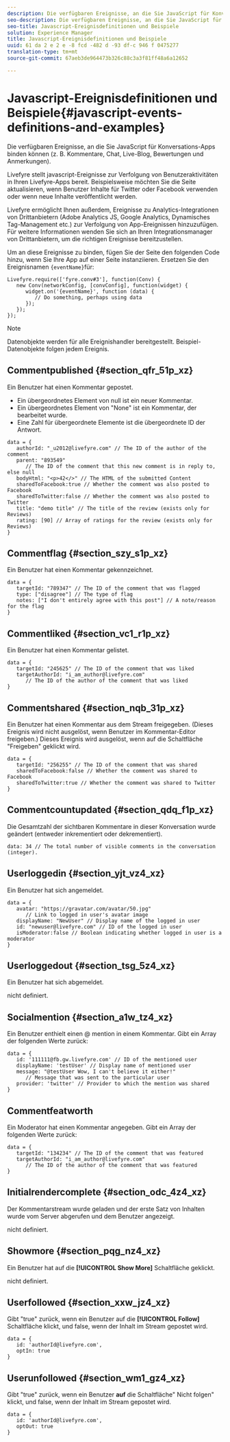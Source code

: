 ```yaml
---
description: Die verfügbaren Ereignisse, an die Sie JavaScript für Konversations-Apps binden können (z. B. Kommentare, Chat, Live-Blog, Bewertungen und Anmerkungen).
seo-description: Die verfügbaren Ereignisse, an die Sie JavaScript für Konversations-Apps binden können (z. B. Kommentare, Chat, Live-Blog, Bewertungen und Anmerkungen).
seo-title: Javascript-Ereignisdefinitionen und Beispiele
solution: Experience Manager
title: Javascript-Ereignisdefinitionen und Beispiele
uuid: 61 da 2 e 2 e -8 fcd -482 d -93 df-c 946 f 0475277
translation-type: tm+mt
source-git-commit: 67aeb3de964473b326c88c3a3f81ff48a6a12652

---
```



# Javascript-Ereignisdefinitionen und Beispiele{#javascript-events-definitions-and-examples}

Die verfügbaren Ereignisse, an die Sie JavaScript für Konversations-Apps binden können (z. B. Kommentare, Chat, Live-Blog, Bewertungen und Anmerkungen).

Livefyre stellt javascript-Ereignisse zur Verfolgung von Benutzeraktivitäten in Ihren Livefyre-Apps bereit. Beispielsweise möchten Sie die Seite aktualisieren, wenn Benutzer Inhalte für Twitter oder Facebook verwenden oder wenn neue Inhalte veröffentlicht werden.

Livefyre ermöglicht Ihnen außerdem, Ereignisse zu Analytics-Integrationen von Drittanbietern (Adobe Analytics JS, Google Analytics, Dynamisches Tag-Management etc.) zur Verfolgung von App-Ereignissen hinzuzufügen. Für weitere Informationen wenden Sie sich an Ihren Integrationsmanager von Drittanbietern, um die richtigen Ereignisse bereitzustellen.

Um an diese Ereignisse zu binden, fügen Sie der Seite den folgenden Code hinzu, wenn Sie Ihre App auf einer Seite instanziieren. Ersetzen Sie den Ereignisnamen `{eventName}`für:

```
Livefyre.require(['fyre.conv#3'], function(Conv) { 
   new Conv(networkConfig, [convConfig], function(widget) { 
      widget.on('{eventName}', function (data) { 
         // Do something, perhaps using data 
      }); 
   }); 
});
```

>[!NOTE]
>
>Datenobjekte werden für alle Ereignishandler bereitgestellt. Beispiel-Datenobjekte folgen jedem Ereignis.

## Commentpublished {#section_qfr_51p_xz}

Ein Benutzer hat einen Kommentar gepostet.

* Ein übergeordnetes Element von null ist ein neuer Kommentar.
* Ein übergeordnetes Element von &quot;None&quot; ist ein Kommentar, der bearbeitet wurde.
* Eine Zahl für übergeordnete Elemente ist die übergeordnete ID der Antwort.

```
data = { 
   authorId: "_u2012@livefyre.com" // The ID of the author of the comment  
   parent: "893549"  
      // The ID of the comment that this new comment is in reply to, else null 
   bodyHtml: "<p>42</>" // The HTML of the submitted Content 
   sharedToFacebook:true // Whether the comment was also posted to Facebook 
   sharedToTwitter:false // Whether the comment was also posted to Twitter 
   title: "demo title" // The title of the review (exists only for Reviews) 
   rating: [90] // Array of ratings for the review (exists only for Reviews) 
} 
```

## Commentflag {#section_szy_s1p_xz}

Ein Benutzer hat einen Kommentar gekennzeichnet.

```
data = { 
   targetId: "789347" // The ID of the comment that was flagged 
   type: ["disagree"] // The type of flag 
   notes: ["I don't entirely agree with this post"] // A note/reason for the flag 
}
```

## Commentliked {#section_vc1_r1p_xz}

Ein Benutzer hat einen Kommentar gelistet.

```
data = { 
   targetId: "245625" // The ID of the comment that was liked 
   targetAuthorId: "i_am_author@livefyre.com"  
      // The ID of the author of the comment that was liked 
} 
```

## Commentshared {#section_nqb_31p_xz}

Ein Benutzer hat einen Kommentar aus dem Stream freigegeben. (Dieses Ereignis wird nicht ausgelöst, wenn Benutzer im Kommentar-Editor freigeben.) Dieses Ereignis wird ausgelöst, wenn auf die Schaltfläche &quot;Freigeben&quot; geklickt wird.

```
data = { 
   targetId: "256255" // The ID of the comment that was shared 
   sharedToFacebook:false // Whether the comment was shared to Facebook 
   sharedToTwitter:true // Whether the comment was shared to Twitter 
}
```

## Commentcountupdated {#section_qdq_f1p_xz}

Die Gesamtzahl der sichtbaren Kommentare in dieser Konversation wurde geändert (entweder inkrementiert oder dekrementiert).

```
data: 34 // The total number of visible comments in the conversation (integer). 
```

## Userloggedin {#section_yjt_vz4_xz}

Ein Benutzer hat sich angemeldet.

```
data = { 
   avatar: "https://gravatar.com/avatar/50.jpg"  
      // Link to logged in user's avatar image 
   displayName: "NewUser" // Display name of the logged in user 
   id: "newuser@livefyre.com" // ID of the logged in user 
   isModerator:false // Boolean indicating whether logged in user is a moderator 
}
```

## Userloggedout {#section_tsg_5z4_xz}

Ein Benutzer hat sich abgemeldet.

nicht definiert.

## Socialmention {#section_a1w_tz4_xz}

Ein Benutzer enthielt einen @ mention in einem Kommentar. Gibt ein Array der folgenden Werte zurück:

```
data = { 
   id: '111111@fb.gw.livefyre.com' // ID of the mentioned user 
   displayName: 'testUser' // Display name of mentioned user 
   message: "@testUser Wow, I can't believe it either!"  
      // Message that was sent to the particular user 
   provider: 'twitter' // Provider to which the mention was shared 
} 
```

## Commentfeatworth

Ein Moderator hat einen Kommentar angegeben. Gibt ein Array der folgenden Werte zurück:

```
data = { 
   targetId: "134234" // The ID of the comment that was featured 
   targetAuthorId: "i_am_author@livefyre.com"  
      // The ID of the author of the comment that was featured 
}
```

## Initialrendercomplete {#section_odc_4z4_xz}

Der Kommentarstream wurde geladen und der erste Satz von Inhalten wurde vom Server abgerufen und dem Benutzer angezeigt.

nicht definiert.

## Showmore {#section_pqg_nz4_xz}

Ein Benutzer hat auf die **[!UICONTROL Show More]** Schaltfläche geklickt.

nicht definiert.

## Userfollowed {#section_xxw_jz4_xz}

Gibt &quot;true&quot; zurück, wenn ein Benutzer auf die **[!UICONTROL Follow]** Schaltfläche klickt, und false, wenn der Inhalt im Stream gepostet wird.

```
data = { 
   id: 'authorId@livefyre.com', 
   optIn: true 
}
```

## Userunfollowed {#section_wm1_gz4_xz}

Gibt &quot;true&quot; zurück, wenn ein Benutzer **auf** die Schaltfläche&quot; Nicht folgen&quot; klickt, und false, wenn der Inhalt im Stream gepostet wird.

```
data = { 
   id: 'authorId@livefyre.com', 
   optOut: true 
}
```

